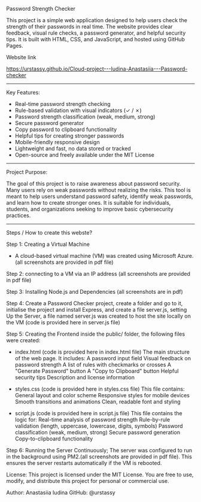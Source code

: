 Password Strength Checker

This project is a simple web application designed to help users check the strength of their passwords in real time. The website provides clear feedback, visual rule checks, a password generator, and helpful security tips. It is built with HTML, CSS, and JavaScript, and hosted using GitHub Pages.

Website link

https://urstassy.github.io/Cloud-project---Iudina-Anastasiia---Password-checker

---

Key Features:

- Real-time password strength checking
- Rule-based validation with visual indicators (✓ / ✗)
- Password strength classification (weak, medium, strong)
- Secure password generator
- Copy password to clipboard functionality
- Helpful tips for creating stronger passwords
- Mobile-friendly responsive design
- Lightweight and fast, no data stored or tracked
- Open-source and freely available under the MIT License

---

Project Purpose:

The goal of this project is to raise awareness about password security. Many users rely on weak passwords without realizing the risks. This tool is meant to help users understand password safety, identify weak passwords, and learn how to create stronger ones. It is suitable for individuals, students, and organizations seeking to improve basic cybersecurity practices.

---

Steps / How to create this webste?

Step 1: Creating a Virtual Machine

- A cloud-based virtual machine (VM) was created using Microsoft Azure. (all screenshots are provided in pdf file)

Step 2: connecting to a VM via an IP address (all screenshots are provided in pdf file)

Step 3: Installing Node.js and Dependencies (all screenshots are in pdf)

Step 4: Create a Password Checker project, create a folder and go to it, initialise the project and install Express, and create a file server.js, setting Up the Server, a file named server.js was created to host the site locally on the VM (code is provided here in server.js file)

Step 5: Creating the Frontend inside the public/ folder, the following files were created:

 - index.html (code is provided here in index.html file)
The main structure of the web page. It includes:
A password input field
Visual feedback on password strength
A list of rules with checkmarks or crosses
A "Generate Password" button
A "Copy to Clipboard" button
Helpful security tips
Description and license information

 - styles.css (code is provided here in styles.css file)
This file contains:
General layout and color scheme
Responsive styles for mobile devices
Smooth transitions and animations
Clean, readable font and styling

 - script.js (code is provided here in script.js file)
This file contains the logic for:
Real-time analysis of password strength
Rule-by-rule validation (length, uppercase, lowercase, digits, symbols)
Password classification (weak, medium, strong)
Secure password generation
Copy-to-clipboard functionality

Step 6: Running the Server Continuously; The server was configured to run in the background using PM2.(all screenshots are provided in pdf file).
This ensures the server restarts automatically if the VM is rebooted.


License:
This project is licensed under the MIT License. You are free to use, modify, and distribute this project for personal or commercial use.

Author:
Anastasiia Iudina
GitHub: @urstassy















